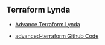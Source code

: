 
## Terraform Lynda

* [Advance Terraform Lynda](https://www.lynda.com/Terraform-tutorials/What-you-should-know/2823489/3129135-4.html)

* [advanced-terraform Github Code](https://github.com/LinkedInLearning/advanced-terraform-2823489)


